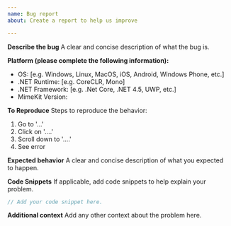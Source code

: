 ```yaml
---
name: Bug report
about: Create a report to help us improve

---
```


**Describe the bug**
A clear and concise description of what the bug is.

**Platform (please complete the following information):**
 - OS: [e.g. Windows, Linux, MacOS, iOS, Android, Windows Phone, etc.]
 - .NET Runtime: [e.g. CoreCLR, Mono]
 - .NET Framework: [e.g. .Net Core, .NET 4.5, UWP, etc.]
 - MimeKit Version: 

**To Reproduce**
Steps to reproduce the behavior:
1. Go to '...'
2. Click on '....'
3. Scroll down to '....'
4. See error

**Expected behavior**
A clear and concise description of what you expected to happen.

**Code Snippets**
If applicable, add code snippets to help explain your problem.

```csharp
// Add your code snippet here.
```

**Additional context**
Add any other context about the problem here.
